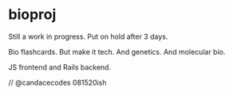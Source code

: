 # bioproj

Still a work in progress. Put on hold after 3 days. 

Bio flashcards. But make it tech. And genetics. And molecular bio. 

JS frontend and Rails backend.

// @candacecodes 081520ish
